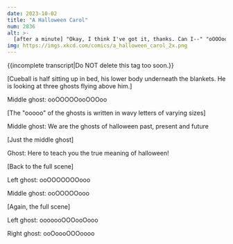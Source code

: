 ```yaml
---
date: 2023-10-02
title: "A Halloween Carol"
num: 2836
alt: >-
  [after a minute] "Okay, I think I've got it, thanks. Can I--" "oOOOooOOooo!"
img: https://imgs.xkcd.com/comics/a_halloween_carol_2x.png
---
```

{{incomplete transcript|Do NOT delete this tag too soon.}}

[Cueball is half sitting up in bed, his lower body underneath the blankets. He is looking at three ghosts flying above him.]

Middle ghost: ooOOOOOooOOOoo

[The "ooooo" of the ghosts is written in wavy letters of varying sizes]

Middle ghost: We are the ghosts of halloween past, present and future

[Just the middle ghost]

Ghost: Here to teach you the true meaning of halloween!

[Back to the full scene]

Left ghost: ooOOOOOOOooo

Middle ghost: ooOOOOOooo

[Again, the full scene]

Left ghost: ooooooOOOooOooo

Right ghost: ooOoooOOOoooo